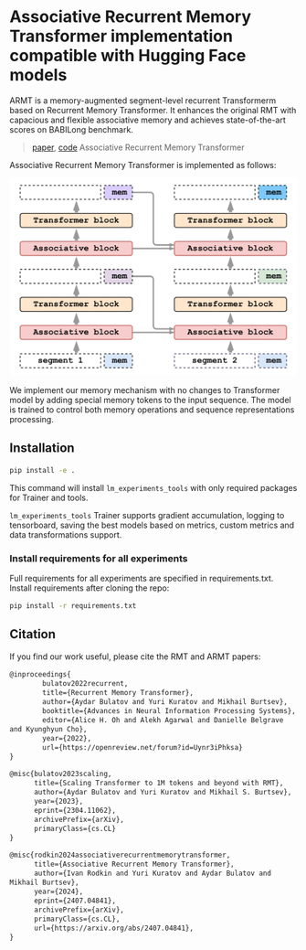 # Associative Recurrent Memory Transformer implementation compatible with Hugging Face models


ARMT is a memory-augmented segment-level recurrent Transformerm based on Recurrent Memory Transformer. It enhances the original RMT with capacious and flexible associative memory and achieves state-of-the-art scores on BABILong benchmark.

> [paper](https://arxiv.org/abs/2407.04841), [code](https://github.com/RodkinIvan/associative-recurrent-memory-transformer) Associative Recurrent Memory Transformer


Associative Recurrent Memory Transformer is implemented as follows:

![**ARMT**](img/armt.png)

We implement our memory mechanism with no changes to Transformer model by adding special memory tokens to the input sequence. The model is trained to control both memory operations and sequence representations processing.

## Installation
```bash
pip install -e .
```
This command will install `lm_experiments_tools` with only required packages for Trainer and tools.

`lm_experiments_tools` Trainer supports gradient accumulation, logging to tensorboard, saving the best models
based on metrics, custom metrics and data transformations support.

### Install requirements for all experiments
Full requirements for all experiments are specified in requirements.txt. Install requirements after cloning the repo:
```bash
pip install -r requirements.txt
```


## Citation
If you find our work useful, please cite the RMT and ARMT papers:
```
@inproceedings{
        bulatov2022recurrent,
        title={Recurrent Memory Transformer},
        author={Aydar Bulatov and Yuri Kuratov and Mikhail Burtsev},
        booktitle={Advances in Neural Information Processing Systems},
        editor={Alice H. Oh and Alekh Agarwal and Danielle Belgrave and Kyunghyun Cho},
        year={2022},
        url={https://openreview.net/forum?id=Uynr3iPhksa}
}
```
```
@misc{bulatov2023scaling,
      title={Scaling Transformer to 1M tokens and beyond with RMT}, 
      author={Aydar Bulatov and Yuri Kuratov and Mikhail S. Burtsev},
      year={2023},
      eprint={2304.11062},
      archivePrefix={arXiv},
      primaryClass={cs.CL}
}
```
```
@misc{rodkin2024associativerecurrentmemorytransformer,
      title={Associative Recurrent Memory Transformer}, 
      author={Ivan Rodkin and Yuri Kuratov and Aydar Bulatov and Mikhail Burtsev},
      year={2024},
      eprint={2407.04841},
      archivePrefix={arXiv},
      primaryClass={cs.CL},
      url={https://arxiv.org/abs/2407.04841}, 
}
```